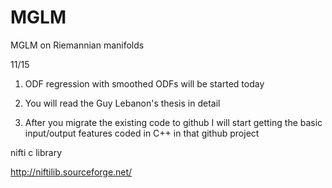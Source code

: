 MGLM
====

MGLM on Riemannian manifolds

11/15

1) ODF regression with smoothed ODFs will be started today

2) You will read the Guy Lebanon's thesis in detail

3) After you migrate the existing code to github I will start getting the basic input/output features coded in C++ in that github project


nifti c library

http://niftilib.sourceforge.net/
